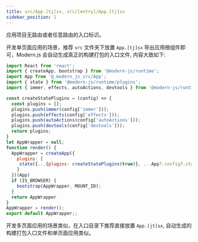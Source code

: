 ```yaml
---
title: src/App.[tj]sx, src/[entry]/App.[tj]sx
sidebar_position: 1
---
```


应用项目无路由或者任意路由的入口标识。

开发单页面应用的场景，推荐 `src` 文件夹下放置 `App.[tj]sx` 导出应用根组件即可，Modern.js 会自动生成真正的构建打包的入口文件, 内容大致如下:

```js
import React from 'react';
import { createApp, bootstrap } from '@modern-js/runtime';
import App from '@_modern_js_src/App';
import { state } from '@modern-js/runtime/plugins';
import { immer, effects, autoActions, devtools } from '@modern-js/runtime/model';

const createStatePlugins = (config) => {
  const plugins = [];
  plugins.push(immer(config['immer']));
  plugins.push(effects(config['effects']));
  plugins.push(autoActions(config['autoActions']));
  plugins.push(devtools(config['devtools']));
  return plugins;
}
let AppWrapper = null;
function render() {
  AppWrapper = createApp({
    plugins: [
     state({...{plugins: createStatePlugins(true)}, ...App?.config?.state}),
    ]
  })(App)
  if (IS_BROWSER) {
    bootstrap(AppWrapper, MOUNT_ID);
  }
  return AppWrapper
}
AppWrapper = render();
export default AppWrapper;;
```

开发多页面应用的场景类似，在入口目录下推荐直接放置 `App.[jt]sx`, 自动生成的构建打包入口文件和单页面应用类似。

